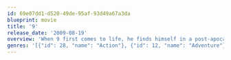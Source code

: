 ```yaml
---
id: 69e07dd1-d520-49de-95af-93d49a67a3da
blueprint: movie
title: '9'
release_date: '2009-08-19'
overview: 'When 9 first comes to life, he finds himself in a post-apocalyptic world. All humans are gone, and it is only by chance that he discovers a small community of others like him taking refuge from fearsome machines that roam the earth intent on their extinction. Despite being the neophyte of the group, 9 convinces the others that hiding will do them no good.'
genres: '[{"id": 28, "name": "Action"}, {"id": 12, "name": "Adventure"}, {"id": 16, "name": "Animation"}, {"id": 878, "name": "Science Fiction"}, {"id": 53, "name": "Thriller"}]'
---
```

